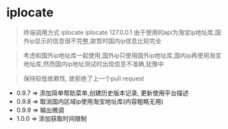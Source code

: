 # iplocate

> 终端调用方式 iplocate
             iplocate 127.0.0.1
> 由于使用的api为淘宝ip地址库,国外ip显示的信息很不完整,故暂时国内ip信息比较完全

> 考虑和国外ip地址库一起使用,国外ip只使用国外ip地址库,国内ip再使用淘宝地址库,然而国内ip地址测试时出现信息不准确,犹豫中

> 保持较低依赖性, 故拒绝了上一个pull request


+ 0.9.7 => 添加简单帮助菜单,创建历史版本记录, 更新使用平台描述
+ 0.9.8 => 取消国内区域ip使用淘宝地址库(内容粗略无用)
+ 0.9.9 => 输出微调
+ 1.0.0 => 添加获取时间限制